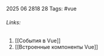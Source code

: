 2025 06 2818 28
Tags: #vue 
###### Links: 

1) [[События в Vue]]
2) [[Встроенные компоненты Vue]]


